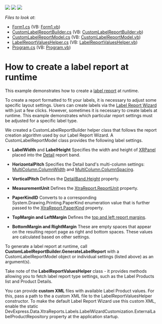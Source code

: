 <!-- default badges list -->
![](https://img.shields.io/endpoint?url=https://codecentral.devexpress.com/api/v1/VersionRange/128599506/19.2.3%2B)
[![](https://img.shields.io/badge/Open_in_DevExpress_Support_Center-FF7200?style=flat-square&logo=DevExpress&logoColor=white)](https://supportcenter.devexpress.com/ticket/details/T473792)
[![](https://img.shields.io/badge/📖_How_to_use_DevExpress_Examples-e9f6fc?style=flat-square)](https://docs.devexpress.com/GeneralInformation/403183)
<!-- default badges end -->
<!-- default file list -->
*Files to look at*:

* [Form1.cs](CS/Reporting_how-to-create-a-label-report-at-runtime-t473792/Form1.cs) (VB: [Form1.vb](VB/Reporting_how-to-create-a-label-report-at-runtime-t473792/Form1.vb))
* [CustomLabelReportBuilder.cs](CS/Reporting_how-to-create-a-label-report-at-runtime-t473792/LabelReportRuntime/CustomLabelReportBuilder.cs) (VB: [CustomLabelReportBuilder.vb](VB/Reporting_how-to-create-a-label-report-at-runtime-t473792/LabelReportRuntime/CustomLabelReportBuilder.vb))
* [CustomLabelReportModel.cs](CS/Reporting_how-to-create-a-label-report-at-runtime-t473792/LabelReportRuntime/CustomLabelReportModel.cs) (VB: [CustomLabelReportModel.vb](VB/Reporting_how-to-create-a-label-report-at-runtime-t473792/LabelReportRuntime/CustomLabelReportModel.vb))
* [LabelReportValuesHelper.cs](CS/Reporting_how-to-create-a-label-report-at-runtime-t473792/LabelReportRuntime/LabelReportValuesHelper.cs) (VB: [LabelReportValuesHelper.vb](VB/Reporting_how-to-create-a-label-report-at-runtime-t473792/LabelReportRuntime/LabelReportValuesHelper.vb))
* [Program.cs](CS/Reporting_how-to-create-a-label-report-at-runtime-t473792/Program.cs) (VB: [Program.vb](VB/Reporting_how-to-create-a-label-report-at-runtime-t473792/Program.vb))
<!-- default file list end -->
# How to create a label report at runtime

This example demonstrates how to create a [label report](https://docs.devexpress.com/XtraReports/4792/create-popular-reports/create-labels-and-badges) at runtime.

To create a report formatted to fit your labels, it is necessary to adjust some specific layout settings. Users can create labels via the [Label Report Wizard](https://docs.devexpress.com/XtraReports/114845/create-end-user-reporting-applications/wpf-reporting/end-user-report-designer/gui/report-wizard/label-report) with just a few clicks.
However, sometimes it is necessary to create labels at runtime. This example demonstrates which particular report settings must be adjusted for a specific label type.

We created a CustomLabelReportBuilder helper class that follows the report creation algorithm used by our Label Report Wizard. A CustomLabelReportModel class provides the following label settings.

* **LabelWidth** and **LabelHeight**
Specifies the width and height of [XRPanel](https://docs.devexpress.com/XtraReports/DevExpress.XtraReports.UI.XRPanel) placed into the [Detail](https://docs.devexpress.com/XtraReports/2587/detailed-guide-to-devexpress-reporting/introduction-to-banded-reports) report band.
* **HorizontalPitch**
Specifies the Detail band's multi-column settings: [MultiColumn.ColumnWidth](https://docs.devexpress.com/XtraReports/DevExpress.XtraReports.UI.MultiColumn.ColumnWidth) and [MultiColumn.ColumnSpacing](https://docs.devexpress.com/XtraReports/DevExpress.XtraReports.UI.MultiColumn.ColumnSpacing).
* **VerticalPitch**
Defines the [DetailBand.Height](https://docs.devexpress.com/XtraReports/DevExpress.XtraReports.UI.XRControl.Height) property.
* **MeasurementUnit**
Defines the [XtraReport.ReportUnit](https://docs.devexpress.com/XtraReports/DevExpress.XtraReports.UI.XtraReport.ReportUnit) property.

* **PaperKindID**
Converts to a corresponding System.Drawing.Printing.PaperKind enumeration value that is further passed to the [XtraReport.PaperKind](https://docs.devexpress.com/XtraReports/DevExpress.XtraReports.UI.XtraReport.PaperKind) property.

* **TopMargin and LeftMargin**
Defines the [top and left report margins](https://docs.devexpress.com/XtraReports/DevExpress.XtraReports.UI.XtraReport.Margins).

* **BottomMargin and RightMargin**
These are empty spaces that appear on the resulting report page as right and bottom spaces. These values are calculated based on other settings.

To generate a label report at runtime, call **CustomLabelReportBuilder.GenerateLabelReport** with a CustomLabelReportModel object or individual settings (listed above) as an argument(s).

Take note of the **LabelReportValuesHelper** class - it provides methods allowing you to fetch label report type settings, such as the Label Products list and Product Details.

You can provide **custom XML** files with available Label Product values. For this, pass a path to the a custom XML file to the LabelReportValuesHelper constructor.
To make the default Label Report Wizard use this custom XML, enable the static DevExpress.Data.XtraReports.Labels.LabelWizardCustomization.ExternalLabelProductRepository property at the application startup.

